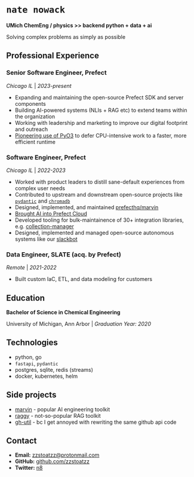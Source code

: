 # `nate nowack`

**UMich ChemEng / physics >> backend python + data + ai**

Solving complex problems as simply as possible

## Professional Experience

### Senior Software Engineer, Prefect
*Chicago IL* | *2023-present*

- Expanding and maintaining the open-source Prefect SDK and server components
- Building AI-powered systems (NLIs + RAG etc) to extend teams within the organization
- Working with leadership and marketing to improve our digital footprint and outreach
- [Pioneering use of PyO3](https://github.com/zzstoatzz/visit_collection_rs/tree/main) to defer CPU-intensive work to a faster, more efficient runtime


### Software Engineer, Prefect
*Chicago IL* | *2022-2023*

- Worked with product leaders to distill sane-default experiences from complex user needs
- Contributed to upstream and downstream open-source projects like [`pydantic`](https://github.com/pydantic/pydantic) and [`chromadb`](https://github.com/chroma-core/chromadb)
- Designed, implemented, and maintained [prefecthq/marvin](https://github.com/PrefectHQ/marvin)
- [Brought AI into Prefect Cloud](https://www.prefect.io/blog/introducing-error-summaries)
- Developed tooling for bulk-maintainence of 30+ integration libraries, e.g. [collection-manager](https://github.com/PrefectHQ/prefect/blob/main/scripts/collections-manager)
- Designed, implemented and managed open-source autonomous systems like our [slackbot](https://github.com/PrefectHQ/marvin/tree/main/cookbook/slackbot)


### Data Engineer, SLATE (acq. by Prefect)
*Remote* | *2021-2022*

- Built custom IaC, ETL, and data modeling for customers

## Education
**Bachelor of Science in Chemical Engineering**

University of Michigan, Ann Arbor | *Graduation Year: 2020*


## Technologies

- python, go
- `fastapi`, `pydantic`
- postgres, sqlite, redis (streams)
- docker, kubernetes, helm

## Side projects
- [marvin](https://github.com/PrefectHQ/marvin) - popular AI engineering toolkit
- [raggy](https://github.com/zzstoatzz/raggy) - not-so-popular RAG toolkit
- [gh-util](https://github.com/zzstoatzz/gh) - bc I get annoyed with rewriting the same github api code

## Contact
- **Email:** [zzstoatzz@protonmail.com](mailto:zzstoatzz@protonmail.com)
- **GitHub:** [github.com/zzstoatzz](https://github.com/zzstoatzz)
- **Twitter:** [n8](https://x.com/Nathan_Nowack)
